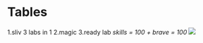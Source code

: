 # Tables

1.sliv 3 labs in 1
2.magic
3.ready lab
_skills = 100 + brave = 100_
![](https://ru.wikipedia.org/wiki/Файл:Гигачад.jpg)
